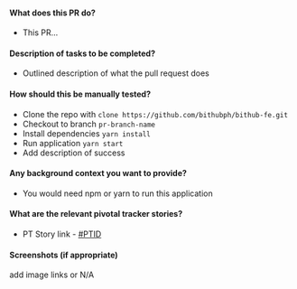 #### What does this PR do?
- This PR...

#### Description of tasks to be completed?
- Outlined description of what the pull request does

#### How should this be manually tested?
  - Clone the repo with `clone https://github.com/bithubph/bithub-fe.git`
  - Checkout to branch `pr-branch-name`
  - Install dependencies `yarn install`
  - Run application `yarn start`
  - Add description of success

#### Any background context you want to provide?
- You would need npm or yarn to run this application

#### What are the relevant pivotal tracker stories?
- PT Story link - [#PTID](https://www.pivotaltracker.com/story/show/[PTID])

#### Screenshots (if appropriate)
add image links or N/A